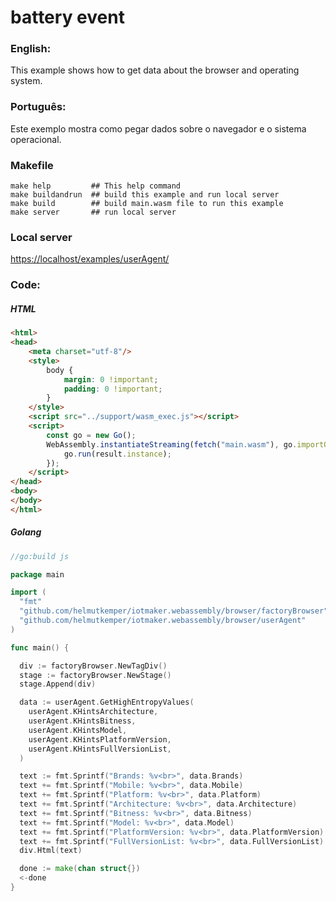 # battery event

### English:

This example shows how to get data about the browser and operating system.

### Português:

Este exemplo mostra como pegar dados sobre o navegador e o sistema operacional.

### Makefile

```shell
make help         ## This help command
make buildandrun  ## build this example and run local server
make build        ## build main.wasm file to run this example
make server       ## run local server
```

### Local server

[https://localhost/examples/userAgent/](https://localhost/examples/userAgent/)

### Code:

##### HTML

```html
<html>
<head>
    <meta charset="utf-8"/>
    <style>
        body {
            margin: 0 !important;
            padding: 0 !important;
        }
    </style>
    <script src="../support/wasm_exec.js"></script>
    <script>
        const go = new Go();
        WebAssembly.instantiateStreaming(fetch("main.wasm"), go.importObject).then((result) => {
            go.run(result.instance);
        });
    </script>
</head>
<body>
</body>
</html>
```

##### Golang

```go
//go:build js

package main

import (
  "fmt"
  "github.com/helmutkemper/iotmaker.webassembly/browser/factoryBrowser"
  "github.com/helmutkemper/iotmaker.webassembly/browser/userAgent"
)

func main() {

  div := factoryBrowser.NewTagDiv()
  stage := factoryBrowser.NewStage()
  stage.Append(div)

  data := userAgent.GetHighEntropyValues(
    userAgent.KHintsArchitecture,
    userAgent.KHintsBitness,
    userAgent.KHintsModel,
    userAgent.KHintsPlatformVersion,
    userAgent.KHintsFullVersionList,
  )

  text := fmt.Sprintf("Brands: %v<br>", data.Brands)
  text += fmt.Sprintf("Mobile: %v<br>", data.Mobile)
  text += fmt.Sprintf("Platform: %v<br>", data.Platform)
  text += fmt.Sprintf("Architecture: %v<br>", data.Architecture)
  text += fmt.Sprintf("Bitness: %v<br>", data.Bitness)
  text += fmt.Sprintf("Model: %v<br>", data.Model)
  text += fmt.Sprintf("PlatformVersion: %v<br>", data.PlatformVersion)
  text += fmt.Sprintf("FullVersionList: %v<br>", data.FullVersionList)
  div.Html(text)

  done := make(chan struct{})
  <-done
}
```
